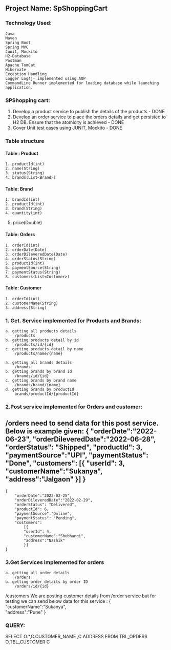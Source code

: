 ## Project Name: SpShoppingCart

### Technology Used:
	Java
	Maven
	Spring Boot
	Spring MVC
	Junit, Mockito
	H2-Database
	Postman
	Apache TomCat
	Hibernate
	Exception Handling
	Logger Log4j- implemented using AOP
	CommandLine Runner implemented for loading database while launching application.

### SPShopping cart:
1. Develop a product service to publish the details of the products - DONE
2. Develop an order service to place the orders details and get persisted to H2 DB. Ensure that the atomicity is achieved - DONE
3. Cover Unit test cases using JUNIT, Mockito - DONE

### Table structure 

#### Table : Product
	1. productId(int)
	2. name(String)
	3. status(String)
	4. brands(List<Brand>)

#### Table: Brand
	1. brandId(int)
	2. productId(int)
	3. brand(String)
	4. quantity(int)
  5. price(Double)

#### Table: Orders
	1. orderId(int)
	2. orderDate(Date)
	3. orderDileveredDate(Date)
	4. orderStatus(String)
	5. productId(int)
	6. paymentSource(String)
	7. paymentStatus(String)
	8. customers(List<Customer>)

#### Table: Customer
	1. orderId(int)
	2. customerName(String)
	3. address(String)
	

### 1. Get. Service implemented for Products and Brands:
	a. getting all products details
		/products
	b. getting products detail by id
		/products/id/{id}
	c. getting products detail by name
		/products/name/{name}

	a. getting all brands details
		/brands
	b. getting brands by brand id
		/brands/id/{id}
	c. getting brands by brand name
		/brands/brand/{name}
	d. getting brands by productId
 		brands/productId/{productId}

### 2.Post service implemented for Orders and customer:
 
 /orders
	need to send data for this post service. Below is example given:
	{
		"orderDate":"2022-06-23",
		"orderDileveredDate":"2022-06-28",
		"orderStatus": "Shipped",
		"productId": 3,
		"paymentSource":"UPI",
		"paymentStatus": "Done",
		"customers":
			[{
			"userId": 3,
			"customerName":"Sukanya",
			"address":"Jalgaon"
			}]
	}
-------------------------------------------------------
	{
		"orderDate":"2022-02-25",
		"orderDileveredDate":"2022-02-29",
		"orderStatus": "Delivered",
		"productId": 6,
		"paymentSource":"Online",
		"paymentStatus": "Pending",
		"customers":
			[{
			"userId": 4,
			"customerName":"Shubhangi",
			"address":"Nashik"
			}]
	}

### 3.Get Services implemented for orders
	a. getting all order details
		/orders
	b. getting order details by order ID
		/orders/id/{id}

/customers
	We are posting customer details from /order service but for testing we can send below data for this service :
	{    
  		 "customerName":"Sukanya",    
   		 "address":"Pune"
	}

### QUERY:
SELECT O.*,C.CUSTOMER_NAME ,C.ADDRESS  FROM TBL_ORDERS O,TBL_CUSTOMER C


